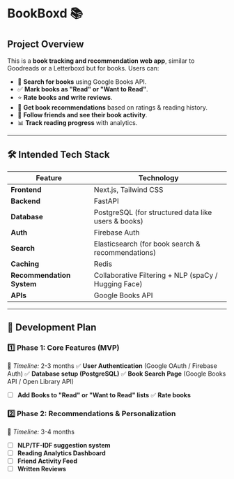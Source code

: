 # BookBoxd 📚

## **Project Overview**
This is a **book tracking and recommendation web app**, similar to Goodreads or a Letterboxd but for books. Users can:
- 📖 **Search for books** using Google Books API.
- ✅ **Mark books as "Read" or "Want to Read"**.
- ⭐ **Rate books and write reviews**.
- 🧠 **Get book recommendations** based on ratings & reading history.
- 👥 **Follow friends and see their book activity**.
- 📊 **Track reading progress** with analytics.

---

## **🛠 Intended Tech Stack**
| Feature | Technology |
|------------|--------------|
| **Frontend** | Next.js, Tailwind CSS |
| **Backend** | FastAPI  |
| **Database** | PostgreSQL (for structured data like users & books) |
| **Auth** | Firebase Auth |
| **Search** | Elasticsearch (for book search & recommendations) |
| **Caching** | Redis |
| **Recommendation System** | Collaborative Filtering + NLP (spaCy / Hugging Face) |
| **APIs** | Google Books API |

---

## **🔨 Development Plan**
### **1️⃣ Phase 1: Core Features (MVP)**
📆 *Timeline:* 2-3 months
✅ **User Authentication** (Google OAuth / Firebase Auth)
✅ **Database setup (PostgreSQL)**
✅  **Book Search Page** (Google Books API / Open Library API)
- [ ] **Add Books to "Read" or "Want to Read" lists**
✅ **Rate books**

### **2️⃣ Phase 2: Recommendations & Personalization**
📆 *Timeline:* 3-4 months
- [ ] **NLP/TF-IDF suggestion system**
- [ ] **Reading Analytics Dashboard**
- [ ] **Friend Activity Feed**
- [ ] **Written Reviews**
